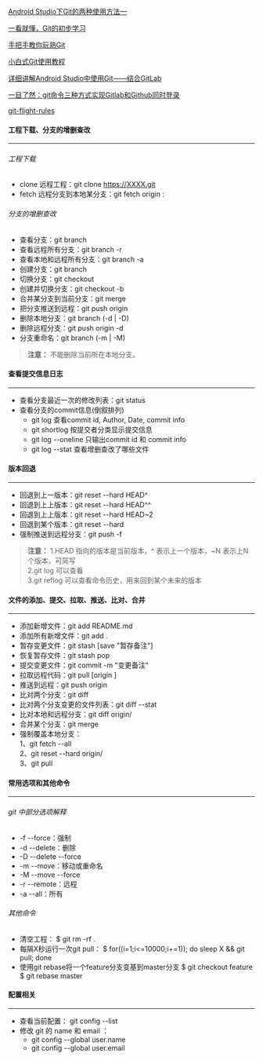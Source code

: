 [Android Studio下Git的两种使用方法一](https://blog.csdn.net/liuzhengisme/article/details/58607095)

[一看就懂，Git的初步学习](https://mp.weixin.qq.com/s?__biz=MzA5MzI3NjE2MA==&mid=2650244929&idx=1&sn=e3993b2924f314037ff714aeb0ee6ec4&chksm=8863762ebf14ff38b0095973bb8d46e3386267ac676131911c25c1c564569ce4ecaf930f00cc&mpshare=1&scene=23&srcid=0103qXBUFvLNCN0xPWyFmKO6#rd)

[手把手教你玩熟Git](https://mp.weixin.qq.com/s?__biz=MzIwNTk5NjEzNw==&mid=2247486950&idx=1&sn=a8702830b72ea10ad765054d9f67c7e4&chksm=972924e0a05eadf664619ae18d14bd97a7492d84f81ad06499dfe74eee997e1736408cffaa4e&mpshare=1&scene=23&srcid=0116k8oKzkcRH6O6xY37mqhz#rd)

[小白式Git使用教程](https://mp.weixin.qq.com/s?__biz=MzIwNTc4NTEwOQ==&mid=2247486513&idx=1&sn=2aa3579fa93ecd61cfa7f22b43e3c964&chksm=972add4ba05d545d8c09abb2d424381dd59f143e479707daff1502effb1822dd02fdec7f13dd&mpshare=1&scene=23&srcid=0130DcGzFUV1DjKJXVoQtg9W#rd)

[详细讲解Android Studio中使用Git——结合GitLab](https://www.jianshu.com/p/059ed1e01229)

[一目了然：git命令三种方式实现Gitlab和Github同时登录](https://mp.weixin.qq.com/s?__biz=MzIxNzU1Nzk3OQ==&mid=2247488116&idx=1&sn=9a52f2845c923c8d6e51a685cdeb2498&chksm=97f6acc0a08125d627afcdbc91135929c4f1c92fea849d4c0539c1ab740ac7c1c525a06c46ae&mpshare=1&scene=23&srcid=#rd)

[git-flight-rules](https://github.com/k88hudson/git-flight-rules/blob/master/README_zh-CN.md)

#### 工程下载、分支的增删查改
****
###### 工程下载
+ clone 远程工程：git clone https://XXXX.git
+ fetch 远程分支到本地某分支：git fetch origin <orginname>:<localname>
###### 分支的增删查改
+ 查看分支：git branch
+ 查看远程所有分支：git branch -r
+ 查看本地和远程所有分支：git branch -a
+ 创建分支：git branch <name>
+ 切换分支：git checkout <name>
+ 创建并切换分支：git checkout -b <name>
+ 合并某分支到当前分支：git merge <name>
+ 把分支推送到远程：git push origin <name>
+ 删除本地分支：git branch (-d | -D) <name>
+ 删除远程分支：git push origin -d <name>
+ 分支重命名：git branch (-m | -M) <oldbranch> <newbranch>
>**注意：** 不能删除当前所在本地分支。
  
#### 查看提交信息日志
****
+ 查看分支最近一次的修改列表：git status
+ 查看分支的commit信息(倒叙排列)
  + git log 查看commit id, Author, Date, commit info
  + git shortlog 按提交者分类显示提交信息
  + git log --oneline 只输出commit id 和 commit info
  + git log --stat 查看增删查改了哪些文件
  
#### 版本回退
****
+ 回退到上一版本：git reset --hard HEAD^
+ 回退到上上版本：git reset --hard HEAD^^
+ 回退到上上版本：git reset --hard HEAD~2
+ 回退到某个版本：git reset --hard <commit id>
+ 强制推送到远程分支：git push -f
>**注意：**
>1.HEAD 指向的版本是当前版本，^ 表示上一个版本，~N 表示上N个版本，<commit id>可简写  
>2.git log 可以查看<commit id>  
>3.git reflog 可以查看命令历史，用来回到某个未来的版本
 
#### 文件的添加、提交、拉取、推送、比对、合并
****
+ 添加新增文件：git add README.md
+ 添加所有新增文件：git add .
+ 暂存变更文件：git stash [save "暂存备注"]
+ 恢复暂存文件：git stash pop
+ 提交变更文件：git commit -m "变更备注"
+ 拉取远程代码：git pull [origin <name>]
+ 推送到远程：git push origin <name>
+ 比对两个分支：git diff <name1> <name2>
+ 比对两个分支变更的文件列表：git diff <name1> <name2> --stat
+ 比对本地和远程分支：git diff <name> origin/<name>
+ 合并某个分支：git merge <name>
+ 强制覆盖本地分支：  
  1、git fetch --all  
  2、git reset --hard origin/<name>  
  3、git pull

#### 常用选项和其他命令
****
###### git 中部分选项解释
+ -f --force：强制
+ -d --delete：删除
+ -D --delete --force
+ -m --move：移动或重命名
+ -M --move --force
+ -r --remote：远程
+ -a --all：所有
###### 其他命令
+ 清空工程：
  $ git rm -rf .
+ 每隔X秒运行一次git pull：
  $ for((i=1;i<=10000;i+=1)); do sleep X && git pull; done
+ 使用git rebase将一个feature分支变基到master分支
  $ git checkout feature  
  $ git rebase master


#### 配置相关
****
+ 查看当前配置： git config --list
+ 修改 git 的 name 和 email ：
  + git config --global user.name <name>
  + git config --global user.email <email>
